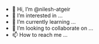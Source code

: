 - 👋 Hi, I’m @nilesh-atgeir
- 👀 I’m interested in ...
- 🌱 I’m currently learning ...
- 💞️ I’m looking to collaborate on ...
- 📫 How to reach me ...

<!---
nilesh-atgeir/nilesh-atgeir is a ✨ special ✨ repository because its `README.md` (this file) appears on your GitHub profile.
You can click the Preview link to take a look at your changes.
--->

